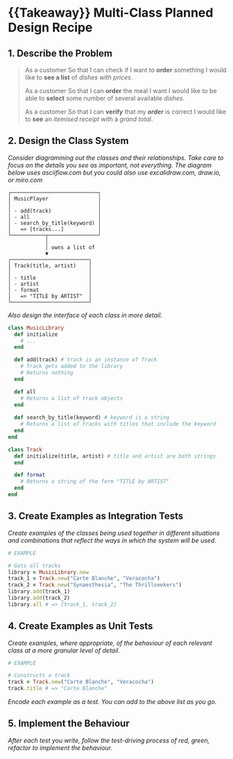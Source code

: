 # {{Takeaway}} Multi-Class Planned Design Recipe

## 1. Describe the Problem

> As a customer
> So that I can check if I want to **order** something
> I would like to **see a list** of *dishes with prices*.
> 
> As a customer
> So that I can **order** the meal I want
> I would like to be able to **select** some number of several available *dishes*.
> 
> As a customer
> So that I can **verify** that my ***order*** is correct
> I would like to **see** an *itemised receipt* with a *grand total*.

## 2. Design the Class System

_Consider diagramming out the classes and their relationships. Take care to
focus on the details you see as important, not everything. The diagram below
uses asciiflow.com but you could also use excalidraw.com, draw.io, or miro.com_

```
┌────────────────────────────┐
│ MusicPlayer                │
│                            │
│ - add(track)               │
│ - all                      │
│ - search_by_title(keyword) │
│   => [tracks...]           │
└───────────┬────────────────┘
            │
            │ owns a list of
            ▼
┌─────────────────────────┐
│ Track(title, artist)    │
│                         │
│ - title                 │
│ - artist                │
│ - format                │
│   => "TITLE by ARTIST"  │
└─────────────────────────┘
```

_Also design the interface of each class in more detail._

```ruby
class MusicLibrary
  def initialize
    # ...
  end

  def add(track) # track is an instance of Track
    # Track gets added to the library
    # Returns nothing
  end

  def all
    # Returns a list of track objects
  end
  
  def search_by_title(keyword) # keyword is a string
    # Returns a list of tracks with titles that include the keyword
  end
end

class Track
  def initialize(title, artist) # title and artist are both strings
  end

  def format
    # Returns a string of the form "TITLE by ARTIST"
  end
end
```

## 3. Create Examples as Integration Tests

_Create examples of the classes being used together in different situations and
combinations that reflect the ways in which the system will be used._

```ruby
# EXAMPLE

# Gets all tracks
library = MusicLibrary.new
track_1 = Track.new("Carte Blanche", "Veracocha")
track_2 = Track.new("Synaesthesia", "The Thrillseekers")
library.add(track_1)
library.add(track_2)
library.all # => [track_1, track_2]
```

## 4. Create Examples as Unit Tests

_Create examples, where appropriate, of the behaviour of each relevant class at
a more granular level of detail._

```ruby
# EXAMPLE

# Constructs a track
track = Track.new("Carte Blanche", "Veracocha")
track.title # => "Carte Blanche"
```

_Encode each example as a test. You can add to the above list as you go._

## 5. Implement the Behaviour

_After each test you write, follow the test-driving process of red, green,
refactor to implement the behaviour._
